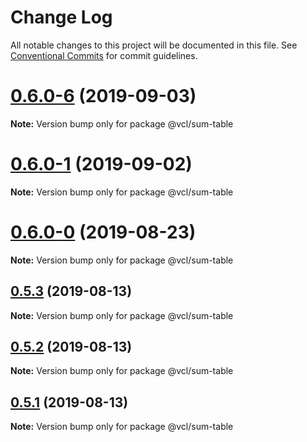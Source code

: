 # Change Log

All notable changes to this project will be documented in this file.
See [Conventional Commits](https://conventionalcommits.org) for commit guidelines.

# [0.6.0-6](https://github.com/vcl/vcl/compare/v0.6.0-5...v0.6.0-6) (2019-09-03)

**Note:** Version bump only for package @vcl/sum-table





# [0.6.0-1](https://github.com/vcl/vcl/compare/v0.6.0-0...v0.6.0-1) (2019-09-02)

**Note:** Version bump only for package @vcl/sum-table





# [0.6.0-0](https://github.com/vcl/vcl/compare/v0.5.4...v0.6.0-0) (2019-08-23)

**Note:** Version bump only for package @vcl/sum-table





## [0.5.3](https://github.com/vcl/vcl/compare/v0.5.1...v0.5.3) (2019-08-13)

**Note:** Version bump only for package @vcl/sum-table





## [0.5.2](https://github.com/vcl/vcl/compare/v0.5.1...v0.5.2) (2019-08-13)

**Note:** Version bump only for package @vcl/sum-table





## [0.5.1](https://github.com/vcl/vcl/compare/v0.5.0...v0.5.1) (2019-08-13)

**Note:** Version bump only for package @vcl/sum-table

